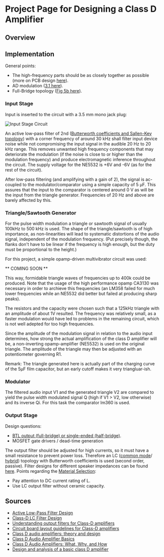 # Project Page for Designing a Class D Amplifier
<!--- 
(Note: This is a project of physics students quite unfamiliar with
electronics, so there is no guarantee for the quality of the argumentation
presented.) 
-->

## Overview


## Implementation

General points:
  * The high-frequency parts should be as closely together as possible
    (more on PCB design [here](http://www.eetimes.com/document.asp?doc_id=1274882)).
  * AD modulation ([3.1 here](http://www.ti.com/lit/an/sloa119b/sloa119b.pdf)).
  * Full-Bridge topology ([Fig 5b here](http://www.coldamp.com/store/media/pdf/Class_D_audio_amplifiers_White_Paper_en.pdf)).

### Input Stage
Input is inserted to the circuit with a 3.5 mm mono jack plug: 

![Input Stage Circuit](https://rawgit.com/thomastaudt/classd-project/master/circuits/input_stage.svg)

An active low-pass filter of 2nd 
([Butterworth coefficients and Sallen-Key topology](http://www.ti.com/lit/an/sloa049b/sloa049b.pdf)) 
with a corner frequency of around 30 kHz shall filter input device noise
while not compromising the input signal in the audible 20 Hz to 20 kHz range.
This removes unwanted high frequency components that may deteriorate the
modulation (if the noise is close to or higher than the modulation
frequency) and produce electromagnetic inference throughout the circuit.
The supply voltage for the NE5532 is +6V and -6V (as for the rest of the
circuit).

After low-pass filtering (and amplifying with a gain of 2), the signal is
ac-coupled to the
modulator/comparator using a simple capacity of 5 μF. This assures
that the input to the comparator is centered around 0 V as will be the
input from the triangle generator. Frequencies of 20 Hz and above are
barely affected by this.

### Triangle/Sawtooth Generator
For the pulse width modulation a triangle or sawtooth signal of usually 100kHz
to 500 kHz is used. The shape of the triangle/sawtooth is of high
importance, as non-linearities will lead to systematic distortions of the
audio signal, independent of the modulation frequency. (Put precisely though,
the flanks don't have to be linear if the frequency is high enough, but the
duty must be proportional to the height.)

For this project, a simple opamp-driven multivibrator circuit was used:

** COMING SOON **

This way, formidable triangle waves of frequencies up to 400k could be
produced. Note that the usage of the high performance opamp CA3130 was
necessary in order to archieve this frequencies (an LM358 failed for much lower frequencies while an NE5532 did better but failed at producing sharp peaks).

The resistors and the capacity were chosen such that a 125kHz triangle with
an amplitude of about 1V resulted. The frequency was relatively small, as a
faster modulation would have led to problems in the remaining circuit, which
is not well adepted for too high frequencies.

Since the amplitude of the modulation signal in relation to the audio input
determines, how strong the actual amplification of the class D amplifier will
be, a non-inverting opamp-amplifier (NE5532) is used on the original triangle.
The amplitude of the triangle may then be adjusted with an potentiometer
governing R1.

Remark: The triangle generated here is actually part of the charging curve
of the 5μF film capacitor, but an early cutoff makes it very triangluar-ish.


### Modulator
The filtered audio input V1 and the generated triangle V2 are compared to
yield the pulse width modulated signal Q (high if V1 > V2, low otherwise)
and its inverse Qi. For this task the comparator lm360 is used.

### Output Stage
Design questions:
  * [BTL output (full-bridge) or single-ended (half-bridge)](http://www.eetimes.com/document.asp?doc_id=1274877&page_number=2).
  * MOSFET gate drivers / dead-time generation

The output filter should be adjusted for high currents, so it must have a small
resistance to prevent power loss. Therefore an LC
([common mode](http://www.eetimes.com/document.asp?doc_id=1274877&page_number=3)/
[hybrid](http://www.eetimes.com/document.asp?doc_id=1274877&page_number=4))
topology with Butterworth coefficients is used (second order, passive).
Filter designs for different speaker impedances can be found
[here](http://www.ti.com/lit/an/sloa119b/sloa119b.pdf).
Points regarding the [Material Selection](http://www.eetimes.com/document.asp?doc_id=1274877):
  * Pay attention to DC current rating of L.
  * Use LC output filter without ceramic capacity.


## Sources
  * [Active Low-Pass Filter Design](http://www.ti.com/lit/an/sloa049b/sloa049b.pdf)
  * [Class-D LC Filter Design](http://www.ti.com/lit/an/sloa119b/sloa119b.pdf)
  * [Understanding output filters for Class-D amplifiers](http://www.eetimes.com/document.asp?doc_id=1274877)
  * [Circuit board layout guidelines for Class-D amplifiers](http://www.eetimes.com/document.asp?doc_id=1274882)
  * [Class D audio amplifiers: theory and design](http://www.coldamp.com/store/media/pdf/Class_D_audio_amplifiers_White_Paper_en.pdf)
  * [Class D Audio Amplifier Basics](http://www.irf.com/technical-info/appnotes/an-1071.pdf)
  * [Class D Audio Amplifiers: What, Why, and How](http://www.analog.com/library/analogDialogue/archives/40-06/class_d.pdf)
  * [Design and analysis of a basic class D amplifier](http://www.eetimes.com/document.asp?doc_id=1274753)
